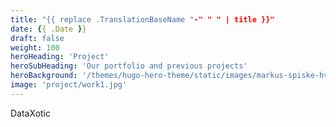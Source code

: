 ```yaml
---
title: "{{ replace .TranslationBaseName "-" " " | title }}"
date: {{ .Date }}
draft: false
weight: 100
heroHeading: 'Project'
heroSubHeading: 'Our portfolio and previous projects'
heroBackground: '/themes/hugo-hero-theme/static/images/markus-spiske-hvSr_CVecVI-unsplash.jpg'
image: 'project/work1.jpg'
---
```


DataXotic